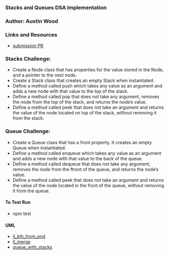### Stacks and Queues DSA Implementation
### Author: Austin Wood

### Links and Resources
* [submission PR](https://github.com/austin-wood-401-advanced-javascript/data-structures-and-algorithms/pull/3)
  
### Stacks Challenge:
* Create a Node class that has properties for the value stored in the Node, and a pointer to the next node.
* Create a Stack class that creates an empty Stack when instantiated.
* Define a method called push which takes any value as an argument and adds a new node with that value to the top of the stack.
* Define a method called pop that does not take any argument, removes the node from the top of the stack, and returns the node’s value.
* Define a method called peek that does not take an argument and returns the value of the node located on top of the stack, without removing it from the stack.
### Queue Challenge:
* Create a Queue class that has a front property. It creates an empty Queue when instantiated.
* Define a method called enqueue which takes any value as an argument and adds a new node with that value to the back of the queue.
* Define a method called dequeue that does not take any argument, removes the node from the ftront of the queue, and returns the node’s value.
* Define a method called peek that does not take an argument and returns the value of the node located in the front of the queue, without removing it from the queue. 
#### To Test Run
* npm test


#### UML
* [ll_kth_from_end](https://github.com/austin-wood-401-advanced-javascript/data-structures-and-algorithms/blob/master/linkedList/assets/7_11_19%2C%208_29%20PM%20Office%20Lens.jpg) 
* [ll_merge](https://github.com/austin-wood-401-advanced-javascript/data-structures-and-algorithms/blob/master/linkedList/llMerge/assets/ll_merge.jpg)
* [queue_with_stacks](https://github.com/austin-wood-401-advanced-javascript/data-structures-and-algorithms/blob/master/queueWithStacks/assets/queue_with_stacks.jpg)
